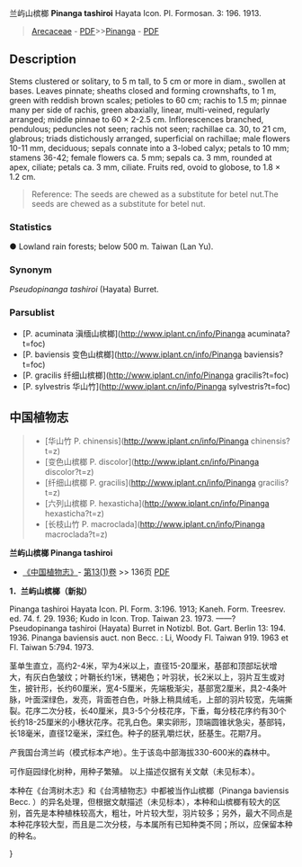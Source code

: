 兰屿山槟榔 **Pinanga tashiroi** Hayata Icon. Pl. Formosan. 3: 196. 1913.

> [Arecaceae](http://www.iplant.cn/info/Arecaceae?t=foc) - [PDF](http://www.iplant.cn/foc/pdf/Arecaceae.pdf)>>[Pinanga](http://www.iplant.cn/info/Pinanga?t=foc) - [PDF](http://www.iplant.cn/foc/pdf/Pinanga.pdf)

## Description

Stems clustered or solitary, to 5 m tall, to 5 cm or more in diam., swollen at bases. Leaves pinnate; sheaths closed and forming crownshafts, to 1 m, green with reddish brown scales; petioles to 60 cm; rachis to 1.5 m; pinnae many per side of rachis, green abaxially, linear, multi-veined, regularly arranged; middle pinnae to 60 × 2-2.5 cm. Inflorescences branched, pendulous; peduncles not seen; rachis not seen; rachillae ca. 30, to 21 cm, glabrous; triads distichously arranged, superficial on rachillae; male flowers 10-11 mm, deciduous; sepals connate into a 3-lobed calyx; petals to 10 mm; stamens 36-42; female flowers ca. 5 mm; sepals ca. 3 mm, rounded at apex, ciliate; petals ca. 3 mm, ciliate. Fruits red, ovoid to globose, to 1.8 × 1.2 cm.

> Reference: 
> The seeds are chewed as a substitute for betel nut.The seeds are chewed as a substitute for betel nut.

### Statistics
● Lowland rain forests; below 500 m. Taiwan (Lan Yu).

### Synonym
*Pseudopinanga tashiroi* (Hayata) Burret.

### Parsublist

* [P.  acuminata  滇缅山槟榔](http://www.iplant.cn/info/Pinanga acuminata?t=foc)
* [P.  baviensis  变色山槟榔](http://www.iplant.cn/info/Pinanga baviensis?t=foc)
* [P.  gracilis  纤细山槟榔](http://www.iplant.cn/info/Pinanga gracilis?t=foc)
* [P.  sylvestris  华山竹](http://www.iplant.cn/info/Pinanga sylvestris?t=foc)

## 中国植物志

> * [华山竹  P.  chinensis](http://www.iplant.cn/info/Pinanga chinensis?t=z)
> * [变色山槟榔  P.  discolor](http://www.iplant.cn/info/Pinanga discolor?t=z)
> * [纤细山槟榔  P.  gracilis](http://www.iplant.cn/info/Pinanga gracilis?t=z)
> * [六列山槟榔  P.  hexasticha](http://www.iplant.cn/info/Pinanga hexasticha?t=z)
> * [长枝山竹  P.  macroclada](http://www.iplant.cn/info/Pinanga macroclada?t=z)

**兰屿山槟榔 Pinanga tashiroi**

* [《中国植物志》](http://www.iplant.cn/frps)- [第13(1)卷](http://www.iplant.cn/frps/vol/13(1)) >> 136页 [PDF](http://www.iplant.cn/frps/pdf/13(1)/136.pdf)

**1．兰屿山槟榔（新拟）**

Pinanga tashiroi Hayata Icon. Pl. Form. 3:196. 1913; Kaneh. Form. Treesrev. ed. 74. f. 29. 1936; Kudo in Icon. Trop. Taiwan 23. 1973. ——?Pseudopinanga tashiroi (Hayata) Burret in Notizbl. Bot. Gart. Berlin 13: 194. 1936. Pinanga baviensis auct. non Becc. : Li, Woody Fl. Taiwan 919. 1963 et Fl. Taiwan 5:794. 1973.

茎单生直立，高约2-4米，罕为4米以上，直径15-20厘米，基部和顶部坛状增大，有灰白色皱纹；叶鞘长约1米，锈褐色；叶羽状，长2米以上，羽片互生或对生，披针形，长约60厘米，宽4-5厘米，先端极渐尖，基部宽2厘米，具2-4条叶脉，叶面深绿色，发亮，背面苍白色，叶脉上稍具绒毛，上部的羽片较宽，先端撕裂。花序二次分枝，长40厘米，具3-5个分枝花序，下垂，每分枝花序约有30个长约18-25厘米的小穗状花序。花乳白色。果实卵形，顶端圆锥状急尖，基部钝，长18毫米，直径12毫米，深红色。种子的胚乳嚼烂状，胚基生。花期7月。

产我国台湾兰屿（模式标本产地）。生于该岛中部海拔330-600米的森林中。

可作庭园绿化树种，用种子繁殖。 以上描述仅据有关文献（未见标本）。

本种在《台湾树木志》和《台湾植物志》中都被当作山槟榔（Pinanga baviensis Becc. ）的异名处理，但根据文献描述（未见标本），本种和山槟榔有较大的区别，首先是本种植株较高大，粗壮，叶片较大型，羽片较多；另外，最大不同点是本种花序较大型，而且是二次分枝，与本属所有已知种类不同；所以，应保留本种的种名。

}